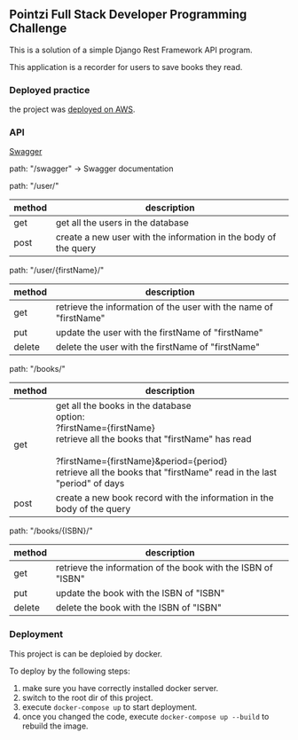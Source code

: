 ## Pointzi Full Stack Developer Programming Challenge

This is a solution of a simple Django Rest Framework API program.

This application is a recorder for users to save books they read.

### Deployed practice

the project was [deployed on AWS](http://52.65.111.160:8000).

### API

[Swagger](https://app.swaggerhub.com/apis-docs/zcipod/pointzi-full_stack_developer_programming_challenge/1.1) 

path: "/swagger"  ->   Swagger documentation

path: "/user/"

| method | description|
| ----|----|
| get | get all the users in the database|
| post | create a new user with the information in the body of the query|

path: "/user/{firstName}/"

| method | description|
| ----|----|
| get | retrieve the information of the user with the name of "firstName" |
| put | update the user with the firstName of "firstName" |
| delete | delete the user with the firstName of "firstName" |

path: "/books/"

| method | description                                                  |
| ------ | ------------------------------------------------------------ |
| get    | get all the books in the database<br />option: <br />    ?firstName={firstName}<br />     retrieve all the books that "firstName" has read<br /><br />    ?firstName={firstName}&period={period}<br />     retrieve all the books that "firstName" read in the last "period" of days |
| post   | create a new book record with the information in the body of the query |

path: "/books/{ISBN}/"

| method | description                                                  |
| ------ | ------------------------------------------------------------ |
| get    | retrieve the information of the book with the ISBN of "ISBN" |
| put    | update the book with the ISBN of "ISBN"                      |
| delete | delete the book with the ISBN of "ISBN"                      |

### Deployment

This project is can be deploied by docker.

To deploy by the following steps:

1. make sure you have correctly installed docker server.
2. switch to the root dir of this project.
3. execute ```docker-compose up``` to start deployment.
4. once you changed the code, execute ```docker-compose up --build``` to rebuild the image.
